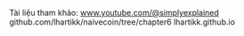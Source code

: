Tài liệu tham khảo:
www.youtube.com/@simplyexplained
github.com/lhartikk/naivecoin/tree/chapter6
lhartikk.github.io
